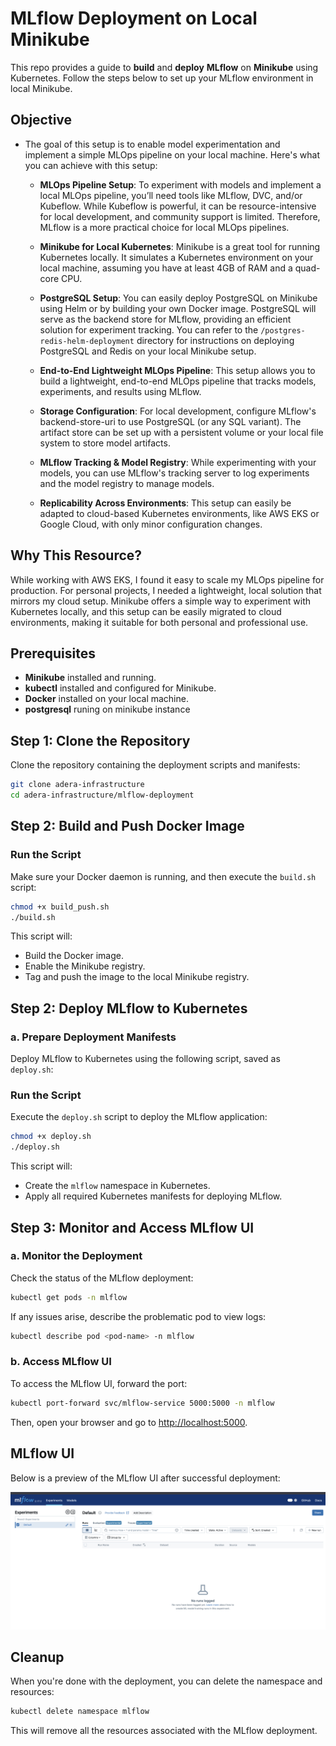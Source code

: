 # MLflow Deployment on Local Minikube
This repo provides a guide to **build** and **deploy** **MLflow** on **Minikube** using Kubernetes. Follow the steps below to set up your MLflow environment in local Minikube.

## Objective

- The goal of this setup is to enable model experimentation and implement a simple MLOps pipeline on your local machine. Here's what you can achieve with this setup:

  - **MLOps Pipeline Setup**: To experiment with models and implement a local MLOps pipeline, you’ll need tools like MLflow, DVC, and/or Kubeflow. While Kubeflow is powerful, it can be resource-intensive for local development, and community support is limited. Therefore, MLflow is a more practical choice for local MLOps pipelines.

  - **Minikube for Local Kubernetes**: Minikube is a great tool for running Kubernetes locally. It simulates a Kubernetes environment on your local machine, assuming you have at least 4GB of RAM and a quad-core CPU.
  
  - **PostgreSQL Setup**: You can easily deploy PostgreSQL on Minikube using Helm or by building your own Docker image. PostgreSQL will serve as the backend store for MLflow, providing an efficient solution for experiment tracking. You can refer to the `/postgres-redis-helm-deployment` directory for instructions on deploying PostgreSQL and Redis on your local Minikube setup.

  - **End-to-End Lightweight MLOps Pipeline**: This setup allows you to build a lightweight, end-to-end MLOps pipeline that tracks models, experiments, and results using MLflow.

  - **Storage Configuration**: For local development, configure MLflow's backend-store-uri to use PostgreSQL (or any SQL variant). The artifact store can be set up with a persistent volume or your local file system to store model artifacts.

  - **MLflow Tracking & Model Registry**: While experimenting with your models, you can use MLflow's tracking server to log experiments and the model registry to manage models.

  - **Replicability Across Environments**: This setup can easily be adapted to cloud-based Kubernetes environments, like AWS EKS or Google Cloud, with only minor configuration changes.

## Why This Resource?

While working with AWS EKS, I found it easy to scale my MLOps pipeline for production. For personal projects, I needed a lightweight, local solution that mirrors my cloud setup. Minikube offers a simple way to experiment with Kubernetes locally, and this setup can be easily migrated to cloud environments, making it suitable for both personal and professional use.

## Prerequisites
- **Minikube** installed and running.
- **kubectl** installed and configured for Minikube.
- **Docker** installed on your local machine.
- **postgresql** runing on minikube instance 

## Step 1: Clone the Repository
Clone the repository containing the deployment scripts and manifests:
```bash
git clone adera-infrastructure
cd adera-infrastructure/mlflow-deployment
```
## Step 2: Build and Push Docker Image
### Run the Script

Make sure your Docker daemon is running, and then execute the `build.sh` script:

```bash
chmod +x build_push.sh
./build.sh
```

This script will:

- Build the Docker image.
- Enable the Minikube registry.
- Tag and push the image to the local Minikube registry.

## Step 2: Deploy MLflow to Kubernetes
### a. Prepare Deployment Manifests

Deploy MLflow to Kubernetes using the following script, saved as `deploy.sh`:

### Run the Script

Execute the `deploy.sh` script to deploy the MLflow application:

```bash
chmod +x deploy.sh
./deploy.sh
```

This script will:

- Create the `mlflow` namespace in Kubernetes.
- Apply all required Kubernetes manifests for deploying MLflow.

## Step 3: Monitor and Access MLflow UI

### a. Monitor the Deployment

Check the status of the MLflow deployment:

```bash
kubectl get pods -n mlflow
```

If any issues arise, describe the problematic pod to view logs:

```bash
kubectl describe pod <pod-name> -n mlflow
```

### b. Access MLflow UI

To access the MLflow UI, forward the port:

```bash
kubectl port-forward svc/mlflow-service 5000:5000 -n mlflow
```

Then, open your browser and go to [http://localhost:5000](http://localhost:5000).

## MLflow UI

Below is a preview of the MLflow UI after successful deployment:

![MLflow UI](mlflow_ui.png)

## Cleanup

When you're done with the deployment, you can delete the namespace and resources:

```bash
kubectl delete namespace mlflow
```

This will remove all the resources associated with the MLflow deployment.
